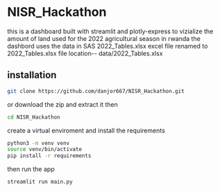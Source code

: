 # NISR_Hackathon
this is a dashboard built with streamlit and plotly-express to vizialize the amount of land used
for the 2022 agricultural season in rwanda
the dashbord uses the data in SAS 2022_Tables.xlsx excel file renamed to 2022_Tables.xlsx
file location-- data/2022_Tables.xlsx

## installation
```sh
git clone https://github.com/danjor667/NISR_Hackathon.git 
```
or download the zip and extract it
then 
```sh
cd NISR_Hackathon
```
create a virtual enviroment and install the requirements
```sh
python3 -m venv venv
source venv/bin/activate
pip install -r requirements
```
then run the app
```sh
streamlit run main.py
```
